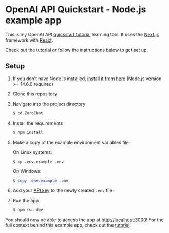 # OpenAI API Quickstart - Node.js example app

This is my OpenAI API [quickstart tutorial](https://beta.openai.com/docs/quickstart) learning tool. It uses the [Next.js](https://nextjs.org/) framework with [React](https://reactjs.org/).

Check out the tutorial or follow the instructions below to get set up.

## Setup

1. If you don’t have Node.js installed, [install it from here](https://nodejs.org/en/) (Node.js version >= 14.6.0 required)

2. Clone this repository

3. Navigate into the project directory

   ```bash
   $ cd ZeroChat
   ```

4. Install the requirements

   ```bash
   $ npm install
   ```

5. Make a copy of the example environment variables file

   On Linux systems: 
   ```bash
   $ cp .env.example .env
   ```
   On Windows:
   ```powershell
   $ copy .env.example .env
   ```
6. Add your [API key](https://beta.openai.com/account/api-keys) to the newly created `.env` file

7. Run the app

   ```bash
   $ npm run dev
   ```

You should now be able to access the app at [http://localhost:3000](http://localhost:3000)! For the full context behind this example app, check out the [tutorial](https://beta.openai.com/docs/quickstart).
